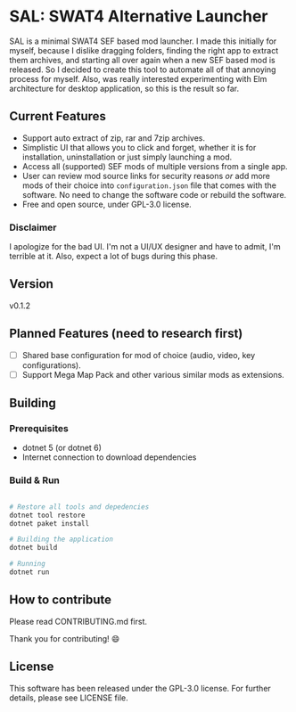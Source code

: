 # SAL: SWAT4 Alternative Launcher

SAL is a minimal SWAT4 SEF based mod launcher. I made this initially for myself,
because I dislike dragging folders, finding the right app to extract them archives,
and starting all over again when a new SEF based mod is released. So I decided
to create this tool to automate all of that annoying process for myself. Also,
was really interested experimenting with Elm architecture for desktop application,
so this is the result so far.

## Current Features

- Support auto extract of zip, rar and 7zip archives.
- Simplistic UI that allows you to click and forget, whether it is for
installation, uninstallation or just simply launching a mod.
- Access all (supported) SEF mods of multiple versions from a single app.
- User can review mod source links for security reasons *or*
add more mods of their choice into `configuration.json` file that comes with 
the software. No need to change the software code or rebuild the software.
- Free and open source, under GPL-3.0 license.

### Disclaimer

I apologize for the bad UI. I'm not a UI/UX designer and have to admit,
I'm terrible at it. Also, expect a lot of bugs during this phase.

## Version

v0.1.2

## Planned Features (need to research first)

- [ ] Shared base configuration for mod of choice (audio, video, key configurations).
- [ ] Support Mega Map Pack and other various similar mods as extensions.

## Building

### Prerequisites

- dotnet 5 (or dotnet 6)
- Internet connection to download dependencies

### Build & Run

```sh

# Restore all tools and depedencies
dotnet tool restore
dotnet paket install

# Building the application
dotnet build

# Running
dotnet run
```

## How to contribute
Please read CONTRIBUTING.md first.

Thank you for contributing! :smile:


## License

This software has been released under the GPL-3.0 license. For further details,
please see LICENSE file.
